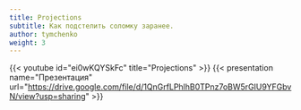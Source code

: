 ```yaml
---
title: Projections
subtitle: Как подстелить соломку заранее.
author: tymchenko
weight: 3
---
```


{{< youtube id="ei0wKQYSkFc" title="Projections" >}}
{{< presentation name="Презентация" url="https://drive.google.com/file/d/1QnGrfLPhlhB0TPnz7oBW5rGIU9YFGbvN/view?usp=sharing" >}}
